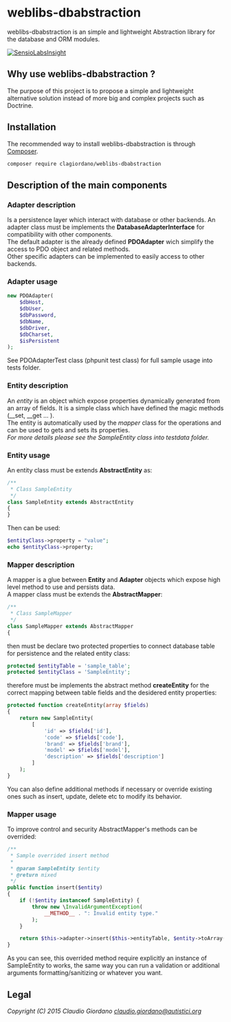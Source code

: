 ﻿# weblibs-dbabstraction
weblibs-dbabstraction is an simple and lightweight Abstraction library for the database and ORM modules.

[![SensioLabsInsight](https://insight.sensiolabs.com/projects/ba8db8b9-1af7-471b-965e-d055f23b6dce/big.png)](https://insight.sensiolabs.com/projects/ba8db8b9-1af7-471b-965e-d055f23b6dce)

## Why use weblibs-dbabstraction ?
The purpose of this project is to propose a simple and lightweight alternative solution instead of more big and complex projects such as Doctrine.

## Installation
The recommended way to install weblibs-dbabstraction is through [Composer](https://getcomposer.org).
```bash
composer require clagiordano/weblibs-dbabstraction
```

## Description of the main components

### Adapter description
Is a persistence layer which interact with database or other backends.
An adapter class must be implements the **DatabaseAdapterInterface** for compatibility with other components.<br />
The default adapter is the already defined **PDOAdapter** wich simplify the access to PDO object and related methods.<br />
Other specific adapters can be implemented to easily access to other backends.

### Adapter usage
```php
new PDOAdapter(
    $dbHost,
    $dbUser,
    $dbPassword,
    $dbName,
    $dbDriver,
    $dbCharset,
    $isPersistent
);
```

See PDOAdapterTest class (phpunit test class) for full sample usage into tests folder.

### Entity description
An *entity* is an object which expose properties dynamically generated from an array of fields.
It is a simple class which have defined the magic methods (__set, __get ... ).<br />
The entity is automatically used by the *mapper* class for the operations and can be used to gets and sets its properties.<br />
*For more details please see the SampleEntity class into testdata folder.*

### Entity usage
An entity class must be extends **AbstractEntity** as:
```php
/**
 * Class SampleEntity
 */
class SampleEntity extends AbstractEntity
{
}
```

Then can be used:
```php
$entityClass->property = "value";
echo $entityClass->property;
```

### Mapper description
A mapper is a glue between **Entity** and **Adapter** objects which expose high level method to use and persists data.<br />
A mapper class must be extends the **AbstractMapper**:
```php
/**
 * Class SampleMapper
 */
class SampleMapper extends AbstractMapper
{
```

then must be declare two protected properties to connect database table for persistence 
and the related entity class:
```php
protected $entityTable = 'sample_table';
protected $entityClass = 'SampleEntity';
```

therefore must be implements the abstract method **createEntity** for the correct mapping between table fields and the desidered entity properties:
```php
protected function createEntity(array $fields)
{
    return new SampleEntity(
        [
            'id' => $fields['id'],
            'code' => $fields['code'],
            'brand' => $fields['brand'],
            'model' => $fields['model'],
            'description' => $fields['description']
        ]
    );
}
```

You can also define additional methods if necessary or override existing ones such as insert, update, delete etc to modify its behavior.

### Mapper usage
To improve control and security AbstractMapper's methods can be overrided:
```php
/**
 * Sample overrided insert method
 *
 * @param SampleEntity $entity
 * @return mixed
 */
public function insert($entity)
{
    if (!$entity instanceof SampleEntity) {
        throw new \InvalidArgumentException(
            __METHOD__ . ": Invalid entity type."
        );
    }

    return $this->adapter->insert($this->entityTable, $entity->toArray());
}
```

As you can see, this overrided method require explicitly an instance of SampleEntity to works,
the same way you can run a validation or additional arguments formatting/sanitizing or whatever you want.

## Legal
*Copyright (C) 2015 Claudio Giordano <claudio.giordano@autistici.org>*
